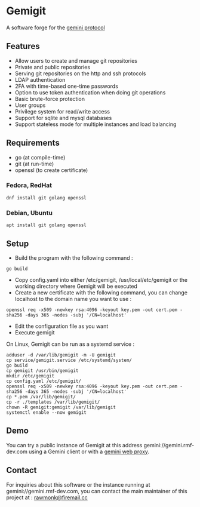 # Gemigit

A software forge for the [gemini protocol][0]

## Features

* Allow users to create and manage git repositories
* Private and public repositories
* Serving git repositories on the http and ssh protocols
* LDAP authentication
* 2FA with time-based one-time passwords
* Option to use token authentication when doing git operations
* Basic brute-force protection
* User groups
* Privilege system for read/write access
* Support for sqlite and mysql databases
* Support stateless mode for multiple instances and load balancing

## Requirements

* go (at compile-time)
* git (at run-time)
* openssl (to create certificate)

### Fedora, RedHat
```
dnf install git golang openssl
```

### Debian, Ubuntu
```
apt install git golang openssl
```

## Setup

* Build the program with the following command :
```
go build
```
* Copy config.yaml into either /etc/gemigit, /usr/local/etc/gemigit or the working directory where Gemigit will be executed
* Create a new certificate with the following command, you can change localhost to the domain name you want to use : 
```
openssl req -x509 -newkey rsa:4096 -keyout key.pem -out cert.pem -sha256 -days 365 -nodes -subj '/CN=localhost'
```
* Edit the configuration file as you want
* Execute gemigit

On Linux, Gemigit can be run as a systemd service :
```
adduser -d /var/lib/gemigit -m -U gemigit
cp service/gemigit.service /etc/systemd/system/
go build
cp gemigit /usr/bin/gemigit
mkdir /etc/gemigit
cp config.yaml /etc/gemigit/
openssl req -x509 -newkey rsa:4096 -keyout key.pem -out cert.pem -sha256 -days 365 -nodes -subj '/CN=localhost'
cp *.pem /var/lib/gemigit/
cp -r ./templates /var/lib/gemigit/
chown -R gemigit:gemigit /var/lib/gemigit
systemctl enable --now gemigit
```

## Demo

You can try a public instance of Gemigit at this address gemini://gemini.rmf-dev.com using a Gemini client or with a [gemini web proxy][1].

## Contact

For inquiries about this software or the instance running at gemini://gemini.rmf-dev.com, you can contact the main maintainer of this project at : rawmonk@firemail.cc

[0]: https://geminiprotocol.net/
[1]: https://portal.mozz.us/gemini/gemini.rmf-dev.com/
